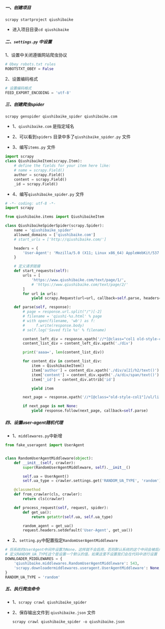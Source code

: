 


##### 一、创建项目

`scrapy startproject qiushibaike`

* 进入项目目录`cd qiushibaike`

##### 二、`settings.py` 中设置

1、设置中关闭遵循网站爬虫协议

```python
# Obey robots.txt rules
ROBOTSTXT_OBEY = False
```

2、设置编码格式

```python
# 设置编码格式
FEED_EXPORT_ENCODING = 'utf-8'
```

##### 三、创建爬虫spider

`scrapy genspider qiushibaike_spider qiushibaike.com`

* 1、`qiushibaike.com` 是指定域名

* 2、可以看到`spiders` 目录中多了`qiushibaike_spider.py` 文件

* 3、编写`items.py` 文件

```python
import scrapy
class QiushibaikeItem(scrapy.Item):
    # define the fields for your item here like:
    # name = scrapy.Field()
    author = scrapy.Field()
    content = scrapy.Field()
    _id = scrapy.Field()
```

* 4、编写`qiushibaike_spider.py` 文件

```python
# -*- coding: utf-8 -*-
import scrapy

from qiushibaike.items import QiushibaikeItem

class QiushibaikeSpiderSpider(scrapy.Spider):
    name = 'qiushibaike_spider'
    allowed_domains = ['qiushibaike.com']
    # start_urls = ['http://qiushibaike.com/']

    headers = {
        'User-Agent': 'Mozilla/5.0 (X11; Linux x86_64) AppleWebKit/537.36 (KHTML, like Gecko) Ubuntu Chromium/73.0.3683.86 Chrome/73.0.3683.86 Safari/537.36'
    }

    # 定义请求链接
    def start_requests(self):
        urls = [
            'https://www.qiushibaike.com/text/page/1/',
            # 'https://www.qiushibaike.com/text/page/2/'
        ]
        for url in urls:
            yield scrapy.Request(url=url, callback=self.parse, headers=self.headers) # 回调我们的数据解析方

    def parse(self, response):
        # page = response.url.split("/")[-2]
        # filename = 'qiushi-%s.html' % page
        # with open(filename, 'wb') as f:
        #     f.write(response.body)
        # self.log('Saved file %s' % filename)

        content_left_div = response.xpath('//*[@class="col1 old-style-col1"]')
        content_list_div = content_left_div.xpath('./div')

        print('aaaa=', len(content_list_div))

        for content_div in content_list_div:
            item = QiushibaikeItem()
            item['author'] = content_div.xpath('./div/a[2]/h2/text()').get()
            item['content'] = content_div.xpath('./a/div/span/text()').getall()
            item['_id'] = content_div.attrib['id']

            yield item

        next_page = response.xpath('//*[@class="old-style-col1"]/ul/li[last()]/a').attrib['href']

        if next_page is not None:
            yield response.follow(next_page, callback=self.parse)

```


##### 四、设置user-agent随机代理

* 1、`middlewares.py`中新增

```python
from fake_useragent import UserAgent


class RandomUserAgentMiddleware(object):
    def __init__(self, crawler):
        super(RandomUserAgentMiddleware, self).__init__()

        self.ua = UserAgent()
        self.ua_type = crawler.settings.get('RANDOM_UA_TYPE', 'random')

    @classmethod
    def from_crawler(cls, crawler):
        return cls(crawler)

    def process_request(self, request, spider):
        def get_ua():
            return getattr(self.ua, self.ua_type)

        random_agent = get_ua()
        request.headers.setdefault('User-Agent', get_ua())
```

* 2、`setting.py`中配置指定`RandomUserAgentMiddleware`

```python
# 将系统的UserAgent中间件设置为None，这样就不会启用，否则默认系统的这个中间会被启用
# 定义RANDOM_UA_TYPE这个是设置一个默认的值，如果这里不设置我们会在代码中进行设置
DOWNLOADER_MIDDLEWARES = {
    'qiushibaike.middlewares.RandomUserAgentMiddleware': 543,
    'scrapy.downloadermiddlewares.useragent.UserAgentMiddleware': None,
}
RANDOM_UA_TYPE = 'random'
```

##### 五、执行爬虫命令

* 1、`scrapy crawl qiushibaike_spider`

* 2、保存输出文件到 `qiushibaike.json` 文件

   `scrapy crawl qiushibaike_spider -o qiushibaike.json`